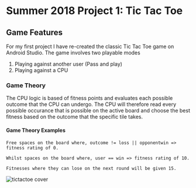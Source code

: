 # Summer 2018 Project 1: Tic Tac Toe 

## Game Features
For my first project I have re-created the classic Tic Tac Toe game on Android Studio. The game involves two playable modes 
  1. Playing against another user (Pass and play)
  2. Playing against a CPU 

### Game Theory
The CPU logic is based of fitness points and evaluates each possible outcome that the CPU can undergo. The CPU will therefore read every possible occurance that is possible on the active board and choose the best fitness based on the outcome that the specific tile takes. 

#### Game Theory Examples

```
Free spaces on the board where, outcome != loss || opponentwin => fitness rating of 0.
```

```
Whilst spaces on the board where, user == win => fitness rating of 10. 
```

```
Fitnesses where they can lose on the next round will be given 15.
```

![tictactoe cover](https://user-images.githubusercontent.com/32743122/42295608-178bc602-7fe4-11e8-9793-c3eb94bbc698.png)

